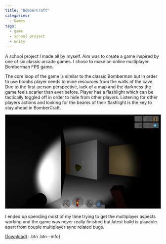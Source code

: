 ```yaml
---
title: "BomberCraft"
categories:
  - Games
tags:
  - game
  - school project
  - unity
---
```


A school project I made all by myself. Aim was to create a game inspired by one of six classic arcade games. I chose to make an online multiplayer Bomberman FPS game.

The core loop of the game is similar to the classic Bomberman but in order to use bombs player needs to mine resources from the walls of the cave. Due to the first-person perspective, lack of a map and the darkness the game feels scarier than ever before. Player has a flashlight which can be tactically toggled off in order to hide from other players. Listening for other players actions and looking for the beams of their flashlight is the key to stay ahead in BomberCraft.

![](\assets\games\bomber-craft\BomberCraft.png)

I ended up spending most of my time trying to get the multiplayer aspects working and the game was never really finished but latest build is playable apart from couple multiplayer sync related bugs.

[Download](\assets\games\bomber-craft\BomberCraft.zip){: .btn .btn--info}